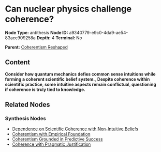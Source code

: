 # Can nuclear physics challenge coherence?

**Node Type:** antithesis
**Node ID:** a9340779-e9c0-4da9-ae54-83ace909258a
**Depth:** 4
**Terminal:** No

**Parent:** [Coherentism Reshaped](coherentism-reshaped-synthesis-12a28456-7613-4fbb-b307-2995c89d3fd9.md)

## Content

**Consider how quantum mechanics defies common sense intuitions while forming a coherent scientific belief system.**, **Despite coherence within scientific practice, some intuitive aspects remain conflictual, questioning if coherence is truly tied to knowledge.**

## Related Nodes

### Synthesis Nodes

- [Dependence on Scientific Coherence with Non-Intuitive Beliefs](dependence-on-scientific-coherence-with-non-intuitive-beliefs-synthesis-83e79c0a-015b-481b-bc48-0962de3675dc.md)
- [Coherentism with Empirical Foundation](coherentism-with-empirical-foundation-synthesis-1f6a50ae-58e6-42ef-a447-c4d3b33de09b.md)
- [Coherentism Grounded in Predictive Success](coherentism-grounded-in-predictive-success-synthesis-352ff841-3dc1-4b59-9784-d50a133bb5ae.md)
- [Coherence with Pragmatic Justification](coherence-with-pragmatic-justification-synthesis-7623675d-6e0c-44bc-8875-b46ad0469284.md)
